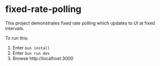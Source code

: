 # fixed-rate-polling

This project demonstrates fixed rate polling
which updates to UI at fixed intervals.

To run this:

1. Enter `bun install`
1. Enter `bun run dev`
1. Browse http://localhost:3000

